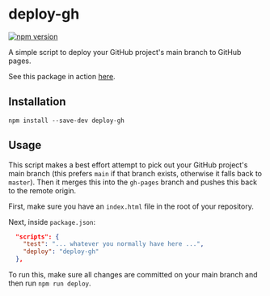 # deploy-gh

[![npm version](https://img.shields.io/npm/v/deploy-gh.svg?style=flat-square)](https://www.npmjs.com/package/deploy-gh)

A simple script to deploy your GitHub project's main branch to GitHub pages.

See this package in action [here](https://nfischer.github.io/deploy-gh).

## Installation

```
npm install --save-dev deploy-gh
```

## Usage

This script makes a best effort attempt to pick out your GitHub project's main
branch (this prefers `main` if that branch exists, otherwise it falls back to
`master`). Then it merges this into the `gh-pages` branch and pushes this back
to the remote origin.

First, make sure you have an `index.html` file in the root of your repository.

Next, inside `package.json`:

```json
  "scripts": {
    "test": "... whatever you normally have here ...",
    "deploy": "deploy-gh"
  },
```

To run this, make sure all changes are committed on your main branch and then
run `npm run deploy`.
